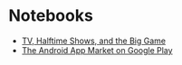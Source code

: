 # Notebooks

-   [TV, Halftime Shows, and the Big Game](./TV-Halftime-Shows-and-the-Big-Game/notebook.ipynb)
-   [The Android App Market on Google Play](./The-Android-App-Market-on-Google-Play/notebook.ipynb)
